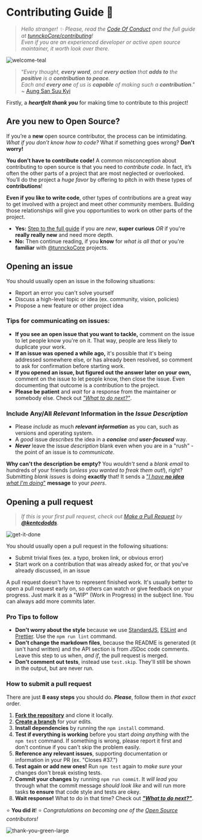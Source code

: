 # Contributing Guide :100:

> _Hello stranger! :sparkles: Please, read the [Code Of Conduct](./CODE_OF_CONDUCT.md) and the full guide at
> [tunnckoCore/contributing](https://github.com/tunnckoCore/contributing)!  
> Even if you are an experienced developer or active open source maintainer, it worth look over there._

![welcome-teal](https://cloud.githubusercontent.com/assets/194400/22215755/76cb4dbc-e194-11e6-95ed-7def95e68f14.png)

> “_Every thought, **every word**, and **every action**
> that **adds to** the **positive** is a **contribution to peace**. <br />
> Each and **every one** of us is **capable** of making such a **contribution**_.”
> ~ [Aung San Suu Kyi](https://en.wikipedia.org/wiki/Aung_San_Suu_Kyi)

Firstly, a **_heartfelt thank you_** for making time to contribute to this project! <br />

<!-- Part 1 -->

## Are you new to Open Source?

If you’re a **new** open source contributor, the process can be intimidating.  
_What if you don’t know how to code?_ What if something goes wrong? **Don't worry!**

**You don’t have to contribute code!** A common misconception about contributing to open source is that you need
to _contribute code_. In fact, it’s often the other parts of a project that are most neglected or overlooked.
You’ll do the project a _huge favor_ by offering to pitch in with these types of **contributions**!

**Even if you like to write code**, other types of contributions are a great way to get involved with a project
and meet other community members. Building those relationships will give you opportunities to work on other parts
of the project.

- **Yes:** [Step to the full guide](https://github.com/tunnckoCore/contributing) if you are _new_, **super
  curious** _OR_ if you're **really really new** and need more depth.
- **No:** Then continue reading, if you **know** for _what is all that_ or you're **familiar** with
  [@tunnckoCore](https://github.com/tunnckoCore) projects.

<!-- Part 2 -->

## Opening an issue

You should usually open an issue in the following situations:

- Report an error you can't solve yourself
- Discuss a high-level topic or idea (ex. community, vision, policies)
- Propose a new feature or other project idea

### Tips for communicating on issues:

- **If you see an open issue that you want to tackle,** comment on the issue to let people know you're on it.
  That way, people are less likely to duplicate your work.
- **If an issue was opened a while ago,** it's possible that it's being addressed somewhere else, or has already
  been resolved, so comment to ask for confirmation before starting work.
- **If you opened an issue, but figured out the answer later on your own,** comment on the issue to let people
  know, then close the issue. Even documenting that outcome is a contribution to the project.
- **Please be patient** and _wait_ for a response from the maintainer or somebody else. Check out [_"What to do
  next?"_](https://github.com/tunnckoCore/contributing#what-can-i-do-while-im-waiting).

### Include Any/All _Relevant_ Information in the _Issue Description_

- Please _include_ as much **_relevant information_** as you can, such as versions and operating system.
- A _good_ issue _describes_ the idea in a _**concise** and **user-focused**_ way.
- **_Never_** leave the issue _description_ blank even when you are in a "rush" - the point of an issue is to
  _communicate_.

**Why can't the description be empty?** You _wouldn't_ send a _blank email_ to hundreds of your friends (_unless
you wanted to freak them out!_), right? Submitting _blank issues_ is doing **exactly** that! It sends a ["_I have
**no idea** what I'm doing_"](https://www.google.com/search?q=i+have+no+idea+what+i%27m+doing&tbm=isch)
**message** to your _peers_.

<!-- Part 3 -->

## Opening a pull request

> _If this is your first pull request, check out [Make a Pull Request](http://makeapullrequest.com/) by
> [**@kentcdodds**](https://github.com/kentcdodds)._

![get-it-done](https://cloud.githubusercontent.com/assets/194400/22265743/44a2ca72-e275-11e6-819d-2c5a1958ea11.png)

You should usually open a pull request in the following situations:

- Submit trivial fixes (ex. a typo, broken link, or obvious error)
- Start work on a contribution that was already asked for, or that you've already discussed, in an issue

A pull request doesn't have to represent finished work. It's usually better to open a pull request early on, so
others can watch or give feedback on your progress. Just mark it as a "WIP" (Work in Progress) in the subject
line. You can always add more commits later.

### Pro Tips to follow

- **Don't worry about the style** because we use [StandardJS](https://github.com/standard/standard),
  [ESLint](https://github.com/eslint/eslint) and [Prettier](https://github.com/prettier/prettier). Use the `npm run lint` command.
- **Don't change the markdown files**, because the README is generated (it isn't hand written) and the API
  section is from JSDoc code comments. Leave this step to us when, _and if_, the pull request is merged.
- **Don't comment out tests**, instead use `test.skip`. They'll still be shown in the output, but are never run.

### How to submit a pull request

There are just **8 easy steps** you should do. _**Please**_, follow them in _that exact_ order.

1. **[Fork the repository](https://guides.github.com/activities/forking/)** and clone it locally.
2. **[Create a branch](https://guides.github.com/introduction/flow/)** for your edits.
3. **Install dependencies** by running the `npm install` command.
4. **Test if everything is working** before you start _doing anything_ with the `npm test` command. If something
   is wrong, please report it first and don't continue if you can't skip the problem easily.
5. **Reference any relevant issues**, supporting documentation or information in your PR (ex. "Closes #37.")
6. **Test again or add new ones!** Run `npm test` again to _make sure_ your changes don't break existing tests.
7. **Commit your changes** by running `npm run commit`. It _will lead you_ through what the commit message
   _should look like_ and will run more tasks **to ensure** that code style and tests are okey.
8. **Wait response!** What to do in that time? Check out [_**"What to do
   next?"**_](https://github.com/tunnckoCore/contributing#what-can-i-do-while-im-waiting).

:star: **You did it**! :star: _Congratulations on becoming one of the [Open Source](https://opensource.guide)
contributors!_

![thank-you-green-large](https://cloud.githubusercontent.com/assets/194400/22229077/5b0695ee-e1cd-11e6-9001-e5ff53afce36.jpg)
